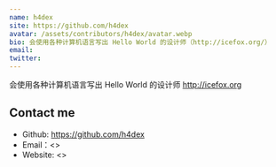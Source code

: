 ```yaml
---
name: h4dex
site: https://github.com/h4dex
avatar: /assets/contributors/h4dex/avatar.webp
bio: 会使用各种计算机语言写出 Hello World 的设计师（http://icefox.org/）
email:
twitter:
---
```


会使用各种计算机语言写出 Hello World 的设计师 <http://icefox.org>

## Contact me

- Github: <https://github.com/h4dex>
- Email：<>
- Website: <>
